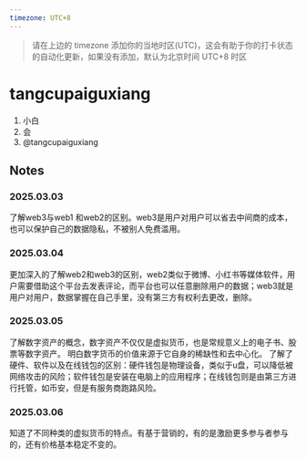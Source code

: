 ```yaml
---
timezone: UTC+8
---
```


> 请在上边的 timezone 添加你的当地时区(UTC)，这会有助于你的打卡状态的自动化更新，如果没有添加，默认为北京时间 UTC+8 时区


# tangcupaiguxiang

1. 小白
2. 会
3. @tangcupaiguxiang

## Notes

<!-- Content_START -->

### 2025.03.03

了解web3与web1 和web2的区别。web3是用户对用户可以省去中间商的成本，也可以保护自己的数据隐私，不被别人免费滥用。

### 2025.03.04
更加深入的了解web2和web3的区别，web2类似于微博、小红书等媒体软件，用户需要借助这个平台去发表评论，而平台也可以任意删除用户的数据；web3就是用户对用户，数据掌握在自己手里，没有第三方有权利去更改，删除。

### 2025.03.05
了解数字资产的概念，数字资产不仅仅是虚拟货币，也是常规意义上的电子书、股票等数字资产。
明白数字货币的价值来源于它自身的稀缺性和去中心化。
了解了硬件、软件以及在线钱包的区别：硬件钱包是物理设备，类似于u盘，可以降低被网络攻击的风险；软件钱包是安装在电脑上的应用程序；在线钱包则是由第三方进行托管，如币安，但是有服务商跑路风险。

### 2025.03.06
知道了不同种类的虚拟货币的特点。有基于营销的，有的是激励更多参与者参与的，还有价格基本稳定不变的。
<!-- Content_END -->
